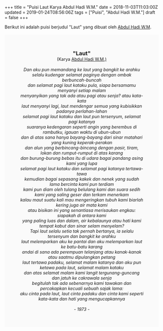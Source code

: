 +++
title = "Puisi Laut Karya Abdul Hadi W.M."
date = 2018-11-03T11:03:00Z
updated = 2019-01-24T08:56:06Z
tags = ["Puisi", "Abdul Hadi W.M."]
draft = false
+++

<div dir="ltr" style="text-align: left;" trbidi="on"><div style="text-align: justify;">Berikut ini adalah puisi berjudul "Laut" yang dibuat oleh <a href="https://ensiklopedia.kemdikbud.go.id/sastra/artikel/Abdul_Hadi_W_M" target="_blank">Abdul Hadi W.M</a>. </div><br /><div style="background: #FAFAFA; font-size: 14px; height: auto; margin: 0 auto; padding: 50px; text-align: center; width: auto;"><span style="font-size: 18px;"><b>"Laut"</b></span><br />(Karya <a href="https://www.sekata.web.id/tags/abdul-hadi-w.m." target="_blank">Abdul Hadi W.M.)</a> <br /><br /><i>Dan aku pun memandang ke laut yang bangkit ke arahku</i><br /><i>selalu kudengar selamat paginya dengan ombak berbuncah-buncah</i><br /><i>dan selamat pagi laut kataku pula, siapa bersamamu menyanyi setiap malam</i><br /><i>menyanyikan yang tak ada atau pagi atau senja? atau kata-kata</i><br /><i>laut menyanyi lagi, laut mendengar semua yang kubisikkan padanya perlahan-lahan</i><br /><i>selamat pagi laut kataku dan laut pun tersenyum, selamat pagi katanya</i><br /><i>suaranya kedengaran seperti angin yang berembus di rambutku, igauan waktu di ubun-ubun</i><br /><i>dan di atas sana hanya bayang-bayang dari sinar matahari yang kuning keperak-perakan</i><br /><i>dan alun yang berbincang-bincang dengan pasir, tiram, lokan dan rumput-rumput di atas karang</i><br /><i>dan burung-burung bebas itu di udara bagai pandang asing kami yang lupa</i><br /><i>selamat pagi laut kataku dan selamat pagi katanya tertawa-tawa</i><br /><i>kemudian bagai sepasang kakek dan nenek yang sudah lama bercinta kami pun terdiam</i><br /><i>kami pun diam oleh tulang belulang kami dan suara sedih kami yang saling geser dan terkam menerkam</i><br /><i>kalau maut suatu kali mau mengeringkan tubuh kami biarlah kering juga air mata kami</i><br /><i>atau bisikan ini yang senantiasa merisaukan engkau: siapakah di antara kami</i><br /><i>yang paling luas dan dalam, air kebalaunya atau hati kami tempat kabut dan sinar selam menyelam?</i><br /><i>Tapi laut selalu setia tak pernah bertanya, ia selalu tersenyum dan bangkit ke arahku</i><br /><i>laut melemparkan aku ke pantai dan aku melemparkan laut ke batu-batu karang</i><br /><i>andai di sana ada perempuan telanjang atau kanak-kanak atau saatmu dipulangkan petang</i><br /><i>laut tertawa padaku, selamat malam katanya dan aku pun ketawa pada laut, selamat malam kataku</i><br /><i>dan atas selamat malam kami langit tergunang-guncang dan jatuh ke cakrawala senja</i><br /><i>begitulah tak ada sebenarnya kami tawakan dan percakapkan kecuali sebuah sajak lama:</i><br /><i>aku cinta pada laut, laut cinta padaku dan cinta kami seperti kata-kata dan hati yang mengucapkannya</i><br /><br /><i>- 1973 -</i> </div></div>
